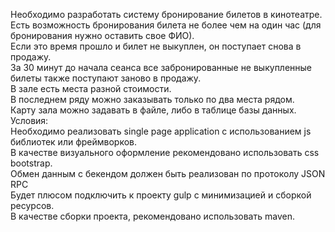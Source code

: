 Необходимо разработать систему бронирование билетов в кинотеатре.  
Есть возможность бронирования билета не более чем на один час (для бронирования нужно оставить свое ФИО).  
Если это время прошло и билет не выкуплен, он поступает снова в продажу.  
За 30 минут до начала сеанса все забронированные не выкупленные билеты также поступают заново в продажу.  
В зале есть места разной стоимости.  
В последнем ряду можно заказывать только по два места рядом.  
Карту зала можно задавать в файле, либо в таблице базы данных.  
Условия:  
Необходимо реализовать single page application с использованием js библиотек или фреймворков.  
В качестве визуального оформление рекомендовано использовать  css bootstrap.  
Обмен данным с бекендом должен быть реализован по протоколу JSON RPC  
Будет плюсом подключить к проекту gulp с минимизацией и сборкой ресурсов.  
В качестве сборки проекта, рекомендовано использовать maven.  
